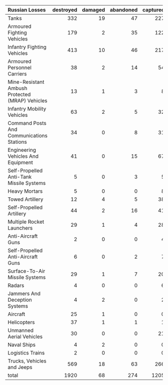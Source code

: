 | Russian Losses                                   |   destroyed |   damaged |   abandoned |   captured |   total |
|:-------------------------------------------------|------------:|----------:|------------:|-----------:|--------:|
| Tanks                                            |         332 |        19 |          47 |        227 |     625 |
| Armoured Fighting Vehicles                       |         179 |         2 |          35 |        122 |     338 |
| Infantry Fighting Vehicles                       |         413 |        10 |          46 |        217 |     686 |
| Armoured Personnel Carriers                      |          38 |         2 |          14 |         54 |     108 |
| Mine-Resistant Ambush Protected  (MRAP) Vehicles |          13 |         1 |           3 |          8 |      25 |
| Infantry Mobility Vehicles                       |          63 |         2 |           5 |         32 |     102 |
| Command Posts And Communications Stations        |          34 |         0 |           8 |         31 |      73 |
| Engineering Vehicles And Equipment               |          41 |         0 |          15 |         67 |     123 |
| Self-Propelled Anti-Tank Missile Systems         |           5 |         0 |           3 |          5 |      13 |
| Heavy Mortars                                    |           5 |         0 |           0 |          8 |      13 |
| Towed Artillery                                  |          12 |         4 |           5 |         38 |      59 |
| Self-Propelled Artillery                         |          44 |         2 |          16 |         41 |     103 |
| Multiple Rocket Launchers                        |          29 |         1 |           4 |         28 |      62 |
| Anti-Aircraft Guns                               |           2 |         0 |           0 |          4 |       6 |
| Self-Propelled Anti-Aircraft Guns                |           6 |         0 |           2 |          7 |      15 |
| Surface-To-Air Missile Systems                   |          29 |         1 |           7 |         20 |      57 |
| Radars                                           |           4 |         0 |           0 |          6 |      10 |
| Jammers And Deception Systems                    |           4 |         2 |           0 |          2 |       8 |
| Aircraft                                         |          25 |         1 |           0 |          0 |      26 |
| Helicopters                                      |          37 |         1 |           1 |          1 |      40 |
| Unmanned Aerial Vehicles                         |          30 |         0 |           0 |         21 |      51 |
| Naval Ships                                      |           4 |         2 |           0 |          0 |       6 |
| Logistics Trains                                 |           2 |         0 |           0 |          0 |       2 |
| Trucks, Vehicles and Jeeps                       |         569 |        18 |          63 |        266 |     916 |
| total                                            |        1920 |        68 |         274 |       1205 |    3467 |